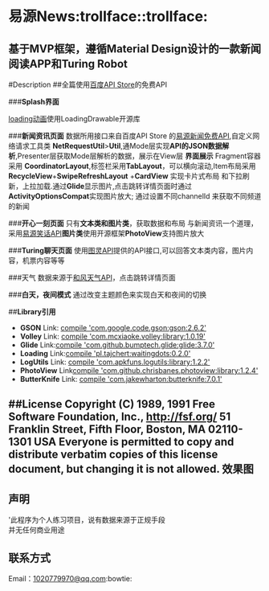 **易源News**:trollface::trollface:
================================================================
基于MVP框架，遵循Material Design设计的一款新闻阅读APP和Turing Robot
--------------------------------------------------------------------
#Description
##全篇使用[百度API Store](http://apistore.baidu.com/)的免费API

###**Splash界面**

[loading动画](https://github.com/dinuscxj/LoadingDrawable.git)使用LoadingDrawable开源库

###**新闻资讯页面**
数据所用接口来自百度API Store 的[易源新闻免费API](http://apistore.baidu.com/apiworks/servicedetail/688.html),自定义网络请求工具类
**NetRequestUtil**>**Util**,通Mode层实现**API的JSON数据解析**,Presenter层获取Mode层解析的数据，展示在View层
**界面展示** Fragment容器采用 **CoordinatorLayout**,标签栏采用**TabLayout**，可以横向滚动,Item布局采用**RecycleView**+**SwipeRefreshLayout** +**CardView** 实现卡片式布局 和下拉刷新，上拉加载.通过**Glide**显示图片,点击跳转详情页面时通过**ActivityOptionsCompat**实现图片放大;
通过设置不同channelId 来获取不同频道的新闻

###**开心一刻页面**
只有**文本类和图片类**，获取数据和布局 与新闻资讯一个道理，采用[易源笑话API](http://apistore.baidu.com/apiworks/servicedetail/688.html)**图片类**使用开源框架**PhotoView**支持图片放大

###**Turing聊天页面**
使用[图灵API](http://www.tuling123.com/)提供的API接口,可以回答文本类内容，图片内容，机票内容等等

###天气
数据来源于[和风天气API](http://apistore.baidu.com/apiworks/servicedetail/478.html)，点击跳转详情页面

###**白天，夜间模式**
通过改变主题颜色来实现白天和夜间的切换

##**Library引用**
*  **GSON** Link: [compile 'com.google.code.gson:gson:2.6.2'](http://github.com/google/gson)
*  **Volley** Link: [compile 'com.mcxiaoke.volley:library:1.0.19'](https://github.com/mcxiaoke/android-volley.git)
*  **Glide** Link:[compile 'com.github.bumptech.glide:glide:3.7.0'](https://github.com/bumptech/glide.git)
*  **Loading** Link:[compile 'pl.tajchert:waitingdots:0.2.0'](https://github.com/tajchert/WaitingDots.git)
*  **LogUtils** Link: [compile 'com.apkfuns.logutils:library:1.2.2'](https://github.com/pengwei1024/LogUtils.git)
*  **PhotoView** Link[compile 'com.github.chrisbanes.photoview:library:1.2.4'](https://github.com/chrisbanes/PhotoView.git)
*  **ButterKnife** Link: [compile 'com.jakewharton:butterknife:7.0.1'](http://github.com/jakewharton/butterknife)

##**License**
           Copyright (C) 1989, 1991 Free Software Foundation, Inc., <http://fsf.org/>
          51 Franklin Street, Fifth Floor, Boston, MA 02110-1301 USA
           Everyone is permitted to copy and distribute verbatim copies
          of this license document, but changing it is not allowed.
效果图
------------------------------------------------------------------------

声明
--------------------------------------------------------------------
'此程序为个人练习项目，说有数据来源于正规手段<br>
并无任何商业用途</br>

联系方式
------------------------------------------------------------------------
Email：[1020779970@qq.com](http://mail.qq.com):bowtie:
